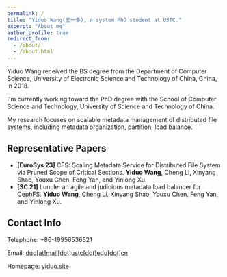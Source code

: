 ```yaml
---
permalink: /
title: "Yiduo Wang(王一多), a system PhD student at USTC."
excerpt: "About me"
author_profile: true
redirect_from: 
  - /about/
  - /about.html
---
```


Yiduo Wang received the BS degree from the Department of Computer Science, University of Electronic Science and Technology of China, China, in 2018.

I'm currently working toward the PhD degree with the School of Computer Science and Technology, University of Science and Technology of China.

My  research focuses on scalable metadata management of distributed file systems, including metadata organization, partition, load balance.

Representative Papers
------
- **[EuroSys 23]** CFS: Scaling Metadata Service for Distributed File System via Pruned Scope of Critical Sections. **Yiduo Wang**, Cheng Li, Xinyang Shao, Youxu Chen, Feng Yan, and Yinlong Xu.
- **[SC 21]** Lunule: an agile and judicious metadata load balancer for CephFS. **Yiduo Wang**, Cheng Li, Xinyang Shao, Youxu Chen, Feng Yan, and Yinlong Xu.


Contact Info
------
Telephone: 	+86-19956536521

Email: 	<a href="mailto:duo@mail.ustc.edu.cn">duo\[at\]mail\[dot\]ustc\[dot\]edu\[dot\]cn</a>

Homepage: 	[yiduo.site](http://yiduo.site/)

